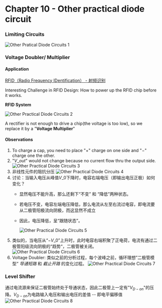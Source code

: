 # Chapter 10 - Other practical diode circuit

### Limiting Circuits

![Other Pratical Diode Circuits 1](http://pcih4qs1o.bkt.clouddn.com/Other%20Pratical%20Diode%20Circuits%201.jpg)

### Voltage Doubler/ Multiplier

#### Application

[RFID（Radio Frequency IDentification） - 射频识别](https://zh.wikipedia.org/wiki/射频识别)

Interesting Challenge in RFID Design: How to power up the RFID chip before it works.

**RFID System**

![Other Practical Diode Circuits 2](http://pcih4qs1o.bkt.clouddn.com/Other%20Pratical%20Diode%20Circuits%202.jpg)

A rectifier is not enough to drive a chip\(the voltage is too low\), so we replace it by a "**Voltage Multiplier**"

#### Observations

1. To charge a cap, you need to place "$+$" charge on one side and "$-$" charge one the other.
2. "$V\_{out}$" would not change because no current flow thru the output side. ![Other Practical Diode Circuits 3](http://pcih4qs1o.bkt.clouddn.com/Other%20Pratical%20Diode%20Circuits%203.jpg)
3. 非线性元件的阻抗分压 ![Other Practical Diode Circuits 4](http://pcih4qs1o.bkt.clouddn.com/Other%20Pratical%20Diode%20Circuits%204.jpg)
4. 讨论：当输入电压从峰值$V\_0$下降时，电容右端电压（即输出电压正极）如何变化？
   * 显然电压不能升高，那么还剩下“不变” 和 “降低”两种状态。
   * 若电压不变，电容左端电压降低，那么电流从左至右流过电容，即电流要从二极管阳极流向阴极，而这显然不成立
   * 因此，电压降低，呈“跟随状态”。

     ![Other Practical Diode Circuits 5](http://pcih4qs1o.bkt.clouddn.com/Other%20Pratical%20Diode%20Circuits%205.jpg)
5. 类似的，当电压从“$-V\_0$”上升时，此时电容右端积聚了正电荷，电流有通过二极管阳级流向阴极的“趋势“，二极管被关闭。 ![Other Practical Diode Circuits 6](http://pcih4qs1o.bkt.clouddn.com/Other%20Pratical%20Diode%20Circuits%206.jpg)
6. Voltage Doubler: 类似之前的分析过程，每个波峰之前，循环理想”二极管模型“ _导通短路_ 和 _截止开路_ 的变化过程。 ![Other Practical Diode Circuits 7](http://pcih4qs1o.bkt.clouddn.com/Other%20Pratical%20Diode%20Circuits%207.jpg)

### Level Shifter

通过电流源来保证二极管始终处于导通状态，因此二极管上一定有"$V_{D-on}$"的压降。$V_{D-on}$为电路输入电压和输出电压的差值 -- 即电平偏移值 ![Other Practical Diode Circuits 8](http://pcih4qs1o.bkt.clouddn.com/Other%20Pratical%20Diode%20Circuits%208.jpg)

